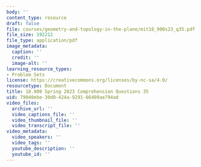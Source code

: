 ```yaml
---
body: ''
content_type: resource
draft: false
file: courses/geometry-and-topology-in-the-plane/mit18_900s23_q35.pdf
file_size: 192212
file_type: application/pdf
image_metadata:
  caption: ''
  credit: ''
  image-alt: ''
learning_resource_types:
- Problem Sets
license: https://creativecommons.org/licenses/by-nc-sa/4.0/
resourcetype: Document
title: 18.900 Spring 2023 Comprehension Questions 35
uid: 79040ebe-30d0-424a-9291-66409ae794ad
video_files:
  archive_url: ''
  video_captions_file: ''
  video_thumbnail_file: ''
  video_transcript_file: ''
video_metadata:
  video_speakers: ''
  video_tags: ''
  youtube_description: ''
  youtube_id: ''
---
```

